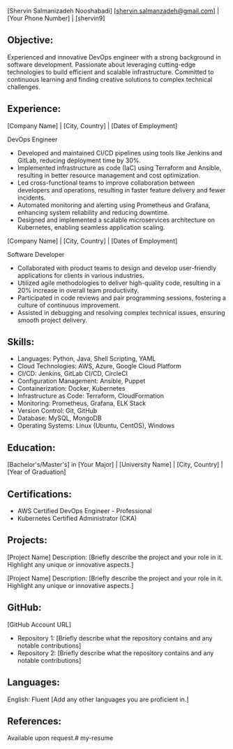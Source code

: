 [Shervin Salmanizadeh Nooshabadi]
[shervin.salmanzadeh@gmail.com] | [Your Phone Number] | [shervin9]

Objective:
-----------------------------------------------------
Experienced and innovative DevOps engineer with a strong background in software development. Passionate about leveraging cutting-edge technologies to build efficient and scalable infrastructure. Committed to continuous learning and finding creative solutions to complex technical challenges.

Experience:
-----------------------------------------------------
[Company Name] | [City, Country] | [Dates of Employment]

DevOps Engineer
- Developed and maintained CI/CD pipelines using tools like Jenkins and GitLab, reducing deployment time by 30%.
- Implemented infrastructure as code (IaC) using Terraform and Ansible, resulting in better resource management and cost optimization.
- Led cross-functional teams to improve collaboration between developers and operations, resulting in faster feature delivery and fewer incidents.
- Automated monitoring and alerting using Prometheus and Grafana, enhancing system reliability and reducing downtime.
- Designed and implemented a scalable microservices architecture on Kubernetes, enabling seamless application scaling.

[Company Name] | [City, Country] | [Dates of Employment]

Software Developer
- Collaborated with product teams to design and develop user-friendly applications for clients in various industries.
- Utilized agile methodologies to deliver high-quality code, resulting in a 20% increase in overall team productivity.
- Participated in code reviews and pair programming sessions, fostering a culture of continuous improvement.
- Assisted in debugging and resolving complex technical issues, ensuring smooth project delivery.

Skills:
-----------------------------------------------------
- Languages: Python, Java, Shell Scripting, YAML
- Cloud Technologies: AWS, Azure, Google Cloud Platform
- CI/CD: Jenkins, GitLab CI/CD, CircleCI
- Configuration Management: Ansible, Puppet
- Containerization: Docker, Kubernetes
- Infrastructure as Code: Terraform, CloudFormation
- Monitoring: Prometheus, Grafana, ELK Stack
- Version Control: Git, GitHub
- Database: MySQL, MongoDB
- Operating Systems: Linux (Ubuntu, CentOS), Windows

Education:
-----------------------------------------------------
[Bachelor's/Master's] in [Your Major] | [University Name] | [City, Country] | [Year of Graduation]

Certifications:
-----------------------------------------------------
- AWS Certified DevOps Engineer - Professional
- Kubernetes Certified Administrator (CKA)

Projects:
-----------------------------------------------------
[Project Name]
Description: [Briefly describe the project and your role in it. Highlight any unique or innovative aspects.]

[Project Name]
Description: [Briefly describe the project and your role in it. Highlight any unique or innovative aspects.]

GitHub:
-----------------------------------------------------
[GitHub Account URL]
- Repository 1: [Briefly describe what the repository contains and any notable contributions]
- Repository 2: [Briefly describe what the repository contains and any notable contributions]

Languages:
-----------------------------------------------------
English: Fluent
[Add any other languages you are proficient in.]

References:
-----------------------------------------------------
Available upon request.# my-resume
